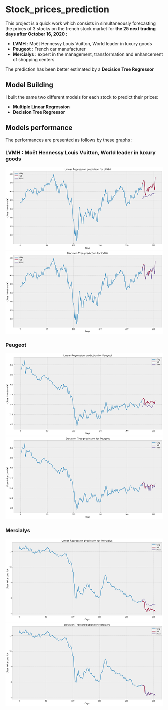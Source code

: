 # Stock_prices_prediction

This project is a quick work which consists in simultaneously forecasting the prices of 3 stocks  on the french stock market for **the 25 next trading days after October 16, 2020 :**
* **LVMH** : Moët Hennessy Louis Vuitton, World leader in luxury goods
* **Peugeot** : French car manufacturer
* **Mercialys** : expert in the management, transformation and enhancement of shopping centers

The prediction has been better estimated by a **Decision Tree Regressor**

## Model Building  

I built the same two different models for each stock to predict their prices:
*	**Multiple Linear Regression**
*	**Decision Tree Regressor**

## Models performance 
The performances are presented as follows by these graphs :

### **LVMH** : Moët Hennessy Louis Vuitton, World leader in luxury goods
![alt text](https://github.com/Daniel11OSSE/Stock_prices_prediction/blob/master/LR_LVMH.png "Linear Regression for LVMH")
![alt text](https://github.com/Daniel11OSSE/Stock_prices_prediction/blob/master/DTP_LVMH.png "Decision Tree Prediction for LVMH")

### **Peugeot**
![alt text](https://github.com/Daniel11OSSE/Stock_prices_prediction/blob/master/LR_Peugeot.png "Linear Regression for Peugeot")
![alt text](https://github.com/Daniel11OSSE/Stock_prices_prediction/blob/master/DTP_Peugeot.png "Decision Tree Prediction for Peugeot")

### **Mercialys**
![alt text](https://github.com/Daniel11OSSE/Stock_prices_prediction/blob/master/LR_Mercialys.png "Linear Regression for Mercialys")
![alt text](https://github.com/Daniel11OSSE/Stock_prices_prediction/blob/master/DTP_Mercialys.png "Decision Tree Prediction for Mercialys")
